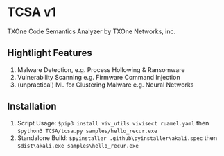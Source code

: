 # TCSA v1
TXOne Code Semantics Analyzer by TXOne Networks, inc.

## Hightlight Features
1. Malware Detection, e.g. Process Hollowing & Ransomware
2. Vulnerability Scanning e.g. Firmware Command Injection
3. (unpractical) ML for Clustering Malware e.g. Neural Networks

## Installation

1. Script Usage: `$pip3 install viv_utils vivisect ruamel.yaml` then `$python3 TCSA/tcsa.py samples/hello_recur.exe`
2. Standalone Build: `$pyinstaller .github\pyinstaller\akali.spec` then `$dist\akali.exe samples\hello_recur.exe`
